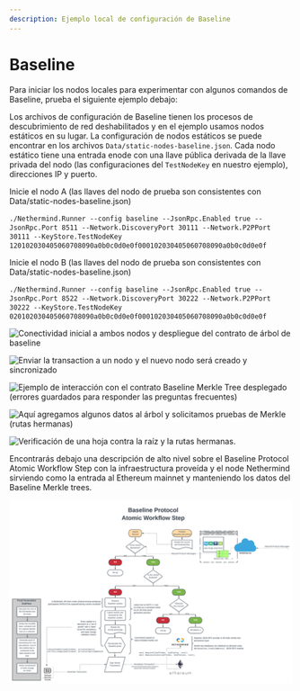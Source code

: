 ```yaml
---
description: Ejemplo local de configuración de Baseline
---
```


# Baseline

Para iniciar los nodos locales para experimentar con algunos comandos de Baseline, prueba el siguiente ejemplo debajo:

Los archivos de configuración de Baseline tienen los procesos de descubrimiento de red deshabilitados y en el ejemplo usamos nodos estáticos en su lugar. La configuración de nodos estáticos se puede encontrar en los archivos `Data/static-nodes-baseline.json`. Cada nodo estático tiene una entrada enode con una llave pública derivada de la llave privada del nodo \(las configuraciones del `TestNodeKey` en nuestro ejemplo\), direcciones IP y puerto.

Inicie el nodo A \(las llaves del nodo de prueba son consistentes con Data/static-nodes-baseline.json\)

```text
./Nethermind.Runner --config baseline --JsonRpc.Enabled true --JsonRpc.Port 8511 --Network.DiscoveryPort 30111 --Network.P2PPort 30111 --KeyStore.TestNodeKey 120102030405060708090a0b0c0d0e0f000102030405060708090a0b0c0d0e0f
```

Inicie el nodo B \(las llaves del nodo de prueba son consistentes con Data/static-nodes-baseline.json\)

```text
./Nethermind.Runner --config baseline --JsonRpc.Enabled true --JsonRpc.Port 8522 --Network.DiscoveryPort 30222 --Network.P2PPort 30222 --KeyStore.TestNodeKey 020102030405060708090a0b0c0d0e0f000102030405060708090a0b0c0d0e0f
```

![Conectividad inicial a ambos nodos y despliegue del contrato de &#xE1;rbol de baseline](../.gitbook/assets/image%20%2833%29.png)

![Enviar la transaction a un nodo y el nuevo nodo ser&#xE1; creado y sincronizado](../.gitbook/assets/image%20%2832%29.png)

![Ejemplo de interacci&#xF3;n con el contrato Baseline Merkle Tree desplegado \(errores guardados para responder las preguntas frecuentes\)](../.gitbook/assets/image%20%2834%29.png)

![Aqu&#xED; agregamos algunos datos al &#xE1;rbol y solicitamos pruebas de Merkle \(rutas hermanas\)](../.gitbook/assets/image%20%2835%29.png)

![Verificaci&#xF3;n de una hoja contra la ra&#xED;z y la rutas hermanas.](../.gitbook/assets/image%20%2836%29.png)

Encontrarás debajo una descripción de alto nivel sobre el Baseline Protocol Atomic Workflow Step con la infraestructura proveída y el node Nethermind sirviendo como la entrada al Ethereum mainnet y manteniendo los datos del Baseline Merkle trees.

![](../.gitbook/assets/provide_neth%20%281%29%20%281%29%20%284%29%20%284%29.png)

